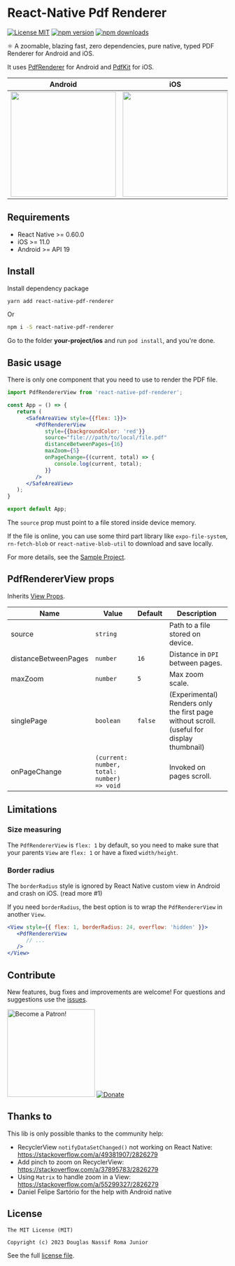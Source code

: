 # React-Native Pdf Renderer

[![License MIT](https://img.shields.io/badge/licence-MIT-blue.svg)](https://github.com/douglasjunior/react-native-pdf-renderer/blob/master/LICENSE)
[![npm version](https://img.shields.io/npm/v/react-native-pdf-renderer.svg)](https://www.npmjs.com/package/react-native-pdf-renderer?activeTab=versions)
[![npm downloads](https://img.shields.io/npm/dt/react-native-pdf-renderer.svg)](https://www.npmjs.com/package/react-native-pdf-renderer)

⚛ A zoomable, blazing fast, zero dependencies, pure native, typed PDF Renderer for Android and iOS.

It uses [PdfRenderer](https://developer.android.com/reference/android/graphics/pdf/PdfRenderer) for Android and [PdfKit](https://developer.apple.com/documentation/pdfkit) for iOS.

|Android|iOS|
|-|-|
|<img src="https://github.com/douglasjunior/react-native-pdf-renderer/raw/main/screenshots/android.gif" width="240"/>|<img src="https://github.com/douglasjunior/react-native-pdf-renderer/raw/main/screenshots/ios.gif" width="240"/>

## Requirements

- React Native >= 0.60.0
- iOS >= 11.0
- Android >= API 19

## Install

Install dependency package
```bash
yarn add react-native-pdf-renderer
```
Or
```bash
npm i -S react-native-pdf-renderer
```

Go to the folder **your-project/ios** and run `pod install`, and you're done. 

## Basic usage

There is only one component that you need to use to render the PDF file.

```jsx
import PdfRendererView from 'react-native-pdf-renderer';

const App = () => {
   return (
      <SafeAreaView style={{flex: 1}}>
         <PdfRendererView
            style={{backgroundColor: 'red'}}
            source="file:///path/to/local/file.pdf"
            distanceBetweenPages={16}
            maxZoom={5}
            onPageChange={(current, total) => {
               console.log(current, total);
            }}
         />
      </SafeAreaView>
   );
}

export default App;
```

The `source` prop must point to a file stored inside device memory. 

If the file is online, you can use some third part library like `expo-file-system`, `rn-fetch-blob` or `react-native-blob-util` to download and save locally.

For more details, see the [Sample Project](https://github.com/douglasjunior/react-native-pdf-renderer/blob/master/Sample/App.tsx).

## PdfRendererView props

Inherits [View Props](https://reactnative.dev/docs/view#props).

|Name|Value|Default|Description|
|-|-|-|-|
|source|`string`||Path to a file stored on device.|
|distanceBetweenPages|`number`|`16`|Distance in `DPI` between pages.|
|maxZoom|`number`|`5`|Max zoom scale.|
|singlePage|`boolean`|`false`|(Experimental) Renders only the first page without scroll. (useful for display thumbnail)|
|onPageChange|`(current: number, total: number) => void`||Invoked on pages scroll.|

## Limitations

### Size measuring

The `PdfRendererView` is `flex: 1` by default, so you need to make sure that your parents `View` are `flex: 1` or have a fixed `width/height`.

### Border radius

The `borderRadius` style is ignored by React Native custom view in Android and crash on iOS. (read more #1)

If you need `borderRadius`, the best option is to wrap the `PdfRendererView` in another `View`.

```jsx
<View style={{ flex: 1, borderRadius: 24, overflow: 'hidden' }}>
   <PdfRendererView
      // ...
   />
</View>
```

## Contribute

New features, bug fixes and improvements are welcome! For questions and suggestions use the [issues](https://github.com/douglasjunior/react-native-pdf-renderer/issues).

<a href="https://www.patreon.com/douglasjunior"><img src="http://i.imgur.com/xEO164Z.png" alt="Become a Patron!" width="200" /></a>
[![Donate](https://www.paypalobjects.com/en_US/i/btn/btn_donateCC_LG.gif)](https://paypal.me/douglasnassif)

## Thanks to

This lib is only possible thanks to the community help:

- RecyclerView `notifyDataSetChanged()` not working on React Native: https://stackoverflow.com/a/49381907/2826279
- Add pinch to zoom on RecyclerView: https://stackoverflow.com/a/37895783/2826279
- Using `Matrix` to handle zoom in a View: https://stackoverflow.com/a/55299327/2826279
- Daniel Felipe Sartório for the help with Android native

## License

```
The MIT License (MIT)

Copyright (c) 2023 Douglas Nassif Roma Junior
```

See the full [license file](https://github.com/douglasjunior/react-native-pdf-renderer/blob/master/LICENSE).
